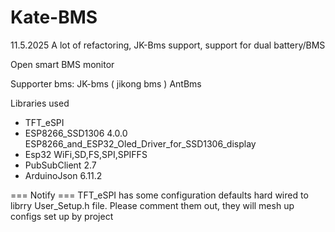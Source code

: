 # Kate-BMS
11.5.2025   A lot of refactoring, JK-Bms support, support for dual battery/BMS

Open smart BMS monitor

Supporter bms:
JK-bms ( jikong bms )
AntBms


Libraries used
- TFT_eSPI
- ESP8266_SSD1306 4.0.0    ESP8266_and_ESP32_Oled_Driver_for_SSD1306_display
- Esp32 WiFi,SD,FS,SPI,SPIFFS
- PubSubClient 2.7
- ArduinoJson 6.11.2

=== Notify ===
TFT_eSPI has some configuration defaults hard wired to librry User_Setup.h file. Please comment them out, they will mesh up configs set up by project
